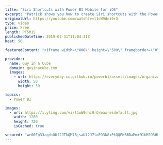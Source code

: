 ```yaml
---
title: "Siri Shortcuts with Power BI Mobile for iOS"
excerpt: "Patrick shows you how to create Siri shortcuts with the Power BI Mobile iOS app. This can be a great way to access your Power BI reports quickly.  Documentation: https://docs.microsoft.com/power-bi/consumer/mobile/mobile-apps-ios-siri-shortcuts  ******** LET'S CONNECT! ********  -- http://twitter.com/guyinacube"
originalUrl: https://youtube.com/watch?v=l1oW9dni9rQ
type: video
price: Free
length: PT5M1S
publishedDateTime: 2019-07-31T11:04:31Z
heat: 50

featuredContent: "<iframe width=\"800\" height=\"500\" frameborder=\"0\" src=\"https://www.youtube.com/embed/l1oW9dni9rQ\" allow=\"accelerometer; autoplay; encrypted-media; gyroscope; picture-in-picture\" allowfullscreen></iframe>"

provider:
  name: Guy in a Cube
  domain: guyinacube.com
  images:
    - url: https://everyday-cc.github.io/powerbi/assets/images/organizations/guyinacube.com-50x50.jpg
      width: 50
      height: 50

topics:
  - Power BI

images:
  - url: https://i.ytimg.com/vi/l1oW9dni9rQ/maxresdefault.jpg
    width: 1280
    height: 720
    isCached: true

secured: "we00Fp33aqdnOUf2JTkQM76jsaUl2J7loPO3k8xPkQQEK66DaMm+91bM2O3HLeihK6UAXtt9bymJAkHYNHEYUQsNjei/UZEzH2Xr8et3e/NS/ohttJlT8yEkhF3cbNV32ACFT9Kjwtd4xJyGzx8n8jw1/q2C/Fjf8Ns4YMlto8cIPXLQ8rRYyROFLxLLl6bcc6Qio/yeLGGzIdQj7P6EoMNbMWLuK51ZcpHFLDzd3N9eHHT2Cu4ouzL1hcCnAz1lN6HwcxeIyvcCq+5eTKWNnXwWTXV3fJkySK8u+x1hHLD+PT4TkTJBhsnsNHyTr6iUWto8ufYEUVbatnC/sWaZ/HTckpm2mIepBACI2lr8hmTJMEo19NBtQYWYTXBTbr7mlY+w24wXzDlOmM9ySQ1avaW8a6c+v6XZBEsdJxEUblg=;rz3GtbUvOOsKgyIsuEmAlA=="
---
```


